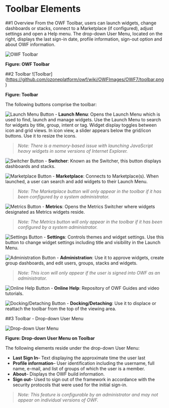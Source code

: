 # Toolbar Elements

##1 Overview
From the OWF Toolbar, users can launch widgets, change dashboards or stacks, connect to a Marketplace (if configured), adjust settings and open a Help menu. The drop-down User Menu, located on the right, displays the last sign-in date, profile information, sign-out option and about OWF information. 

![OWF Toolbar](https://github.com/ozoneplatform/owf/wiki/OWFImages/OWF7/owf_toolbar.png)

**Figure: OWF Toolbar**

##2 Toolbar
![Toolbar] (https://github.com/ozoneplatform/owf/wiki/OWFImages/OWF7/toolbar.png)

<b>Figure: Toolbar</b>

The following buttons comprise the toolbar:

![Launch Menu Button](https://github.com/ozoneplatform/owf/wiki/OWFImages/OWF7/launch_menu_button.png) - __Launch Menu__: Opens the Launch Menu which is used to find, launch and manage widgets. Use the Launch Menu to search for widgets by title, group, intent or tag. Widget display toggles between icon and grid views. In icon view, a slider appears below the grid/icon buttons. Use it to resize the icons.  

> *Note: There is a memory-based issue with launching JavaScript heavy widgets in some versions of Internet Explorer.*


![Switcher Button](https://github.com/ozoneplatform/owf/wiki/OWFImages/OWF7/switcher_button.png) - __Switcher__: Known as the Switcher, this button displays dashboards and stacks.

![Marketplace Button](https://github.com/ozoneplatform/owf/wiki/OWFImages/OWF7/marketplace_button.png?raw=true) - __Marketplace__: Connects to Marketplace(s). When launched, a user can search and add widgets to their Launch Menu. 

> *Note: The Marketplace button will only appear in the toolbar if it has been configured by a system administrator.*

![Metrics Button](https://github.com/ozoneplatform/owf/wiki/OWFImages/OWF7/metrics_button.png?raw=true) - __Metrics__: Opens the Metrics Switcher where widgets designated as Metrics widgets reside. 

> *Note: The Metrics button will only appear in the toolbar if it has been configured by a system administrator.*

![Settings Button](https://github.com/ozoneplatform/owf/wiki/OWFImages/OWF7/settings_button.png) - __Settings__: Controls themes and widget settings. Use this button to change widget settings including title and visibility in the Launch Menu. 

![Administration Button](https://github.com/ozoneplatform/owf/wiki/OWFImages/OWF7/administration_button.png) - __Administration__: Use it to approve widgets, create group dashboards, and edit users, groups, stacks and widgets. 

> *Note: This icon will only appear if the user is signed into OWF as an administrator.*

![Online Help Button](https://github.com/ozoneplatform/owf/wiki/OWFImages/OWF7/online_help_button.png) - __Online Help__: Repository of OWF Guides and video tutorials.   

![Docking/Detaching Button](https://github.com/ozoneplatform/owf/wiki/OWFImages/OWF7/docking_detaching_button.png) - __Docking/Detaching__: Use it to displace or reattach the toolbar from the top of the viewing area. 

##3 Toolbar - Drop-down User Menu

![Drop-down User Menu](https://github.com/ozoneplatform/owf/wiki/OWFImages/OWF7/drop_down_user_menu.png)

**Figure: Drop-down User Menu on Toolbar**


The following elements reside under the drop-down User Menu:


*	**Last Sign In**– Text displaying the approximate time the user last
*	**Profile information**– User identification including the username, full name, e-mail, and list of groups of which the user is a member. 
*	**About**– Displays the OWF build information. 
*	**Sign out**– Used to sign out of the framework in accordance with the security protocols that were used for the initial sign-in. 

> *Note: This feature is configurable by an administrator and may not appear on individual versions of OWF.*